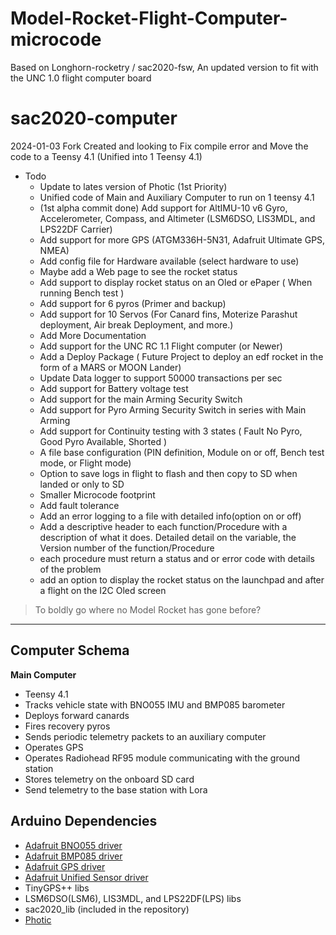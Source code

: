 # Model-Rocket-Flight-Computer-microcode
Based on Longhorn-rocketry / sac2020-fsw, An updated version to fit with the UNC 1.0 flight computer board

# sac2020-computer

2024-01-03 Fork Created and looking to Fix compile error and Move the code to a Teensy 4.1 (Unified into 1 Teensy 4.1)
- Todo
  - Update to lates version of Photic (1st Priority)
  - Unified code of Main and Auxiliary Computer to run on 1 teensy 4.1
  - (1st alpha commit done) Add support for AltIMU-10 v6 Gyro, Accelerometer, Compass, and Altimeter (LSM6DSO, LIS3MDL, and LPS22DF Carrier)
  - Add support for more GPS (ATGM336H-5N31, Adafruit Ultimate GPS, NMEA)
  - Add config file for Hardware available (select hardware to use)
  - Maybe add a Web page to see the rocket status
  - Add support to display rocket status on an Oled or ePaper ( When running Bench test )
  - Add support for 6 pyros (Primer and backup)
  - Add support for 10 Servos (For Canard fins, Moterize Parashut deployment, Air break Deployment, and more.)
  - Add More Documentation
  - Add support for the UNC RC 1.1 Flight computer (or Newer)
  - Add a Deploy Package ( Future Project to deploy an edf rocket in the form of a MARS or MOON Lander)
  - Update Data logger to support 50000 transactions per sec
  - Add support for Battery voltage test
  - Add support for the main Arming Security Switch
  - Add support for Pyro Arming Security Switch in series with Main Arming
  - Add support for Continuity testing with 3 states ( Fault No Pyro, Good Pyro Available, Shorted )
  - A file base configuration (PIN definition, Module on or off, Bench test mode, or Flight mode)
  - Option to save logs in flight to flash and then copy to SD  when landed or only to SD
  - Smaller Microcode footprint
  - Add fault tolerance
  - Add an error logging to a file with detailed info(option on or off)
  - Add a descriptive header to each function/Procedure with a description of what it does. Detailed detail on the variable, the Version number of the function/Procedure
  - each procedure must return a status and or error code with details of the problem
  - add an option to display the rocket status on the launchpad and after a flight on the I2C Oled screen 

> To boldly go where no Model Rocket has gone before?

---

## Computer Schema

**Main Computer**

* Teensy 4.1
* Tracks vehicle state with BNO055 IMU and BMP085 barometer
* Deploys forward canards
* Fires recovery pyros
* Sends periodic telemetry packets to an auxiliary computer
* Operates GPS
* Operates Radiohead RF95 module communicating with the ground station
* Stores telemetry on the onboard SD card
* Send telemetry to the base station with Lora
  

## Arduino Dependencies

* [Adafruit BNO055 driver](https://github.com/adafruit/Adafruit_BNO055)
* [Adafruit BMP085 driver](https://github.com/adafruit/Adafruit-BMP085-Library)
* [Adafruit GPS driver](https://github.com/adafruit/Adafruit_GPS)
* [Adafruit Unified Sensor driver](https://github.com/adafruit/Adafruit_Sensor)
* TinyGPS++ libs
* LSM6DSO(LSM6), LIS3MDL, and LPS22DF(LPS) libs
* sac2020_lib (included in the repository)
* [Photic](https://github.com/longhorn-rocketry/photic)

